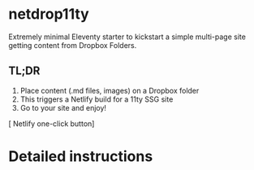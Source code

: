 # netdrop11ty

Extremely minimal Eleventy starter to kickstart a simple multi-page site getting content from Dropbox Folders.

## TL;DR

1. Place content (.md files, images) on a Dropbox folder
2. This triggers a Netlify build for a 11ty SSG site
3. Go to your site and enjoy!

[ Netlify one-click button]

# Detailed instructions

